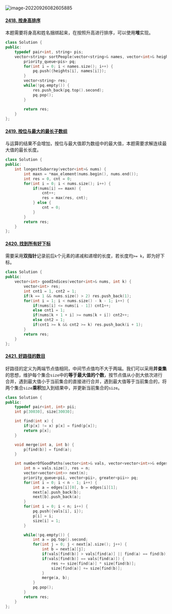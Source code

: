 ![image-20220926082605885](https://typora-lghost.oss-cn-shanghai.aliyuncs.com/img/202209260826998.png)

#### [2418. 按身高排序](https://leetcode.cn/problems/sort-the-people/)

本题需要将身高和姓名捆绑起来，在按照升高进行排序，可以使用**堆**实现。

```c++
class Solution {
public:
    typedef pair<int, string> pis;
    vector<string> sortPeople(vector<string>& names, vector<int>& heights) {
        priority_queue<pis> pq;
        for(int i = 0; i < names.size(); i++) {
            pq.push({heights[i], names[i]});
        }
        vector<string> res;
        while(!pq.empty()) {
            res.push_back(pq.top().second);
            pq.pop();
        }
        
        return res;
    }
};
```



#### [2419. 按位与最大的最长子数组](https://leetcode.cn/problems/longest-subarray-with-maximum-bitwise-and/)

与运算的结果不会增加，按位与最大值即为数组中的最大值，本题需要求解连续最大值的最长长度。

```C++
class Solution {
public:
    int longestSubarray(vector<int>& nums) {
        int maxn = *max_element(nums.begin(), nums.end());
        int res = 0, cnt = 0;
        for(int i = 0; i < nums.size(); i++) {
            if(nums[i] == maxn) {
                cnt++;
                res = max(res, cnt);
            } else {
                cnt = 0;
            }
        }
        return res;
    }
};
```



#### [2420. 找到所有好下标](https://leetcode.cn/problems/find-all-good-indices/)

需要采用**双指针**记录前后``k``个元素的递减和递增的长度，若长度均``>= k``，即为好下标。

```C++
class Solution {
public:
    vector<int> goodIndices(vector<int>& nums, int k) {
        vector<int> res;
        int cnt1 = 1, cnt2 = 1;
        if(k == 1 && nums.size() > 2) res.push_back(1);
        for(int i = 1; i < nums.size() - k - 1; i++) {
            if(nums[i] <= nums[i - 1]) cnt1++;
            else cnt1 = 1;
            if(nums[k + 1 + i] >= nums[k + i]) cnt2++;
            else cnt2 = 1;
            if(cnt1 >= k && cnt2 >= k) res.push_back(i + 1);
        }
        return res;
    }
};
```



#### [2421. 好路径的数目](https://leetcode.cn/problems/number-of-good-paths/)

好路径的定义为两端节点值相同，中间节点值均不大于两端。我们可以采用**并查集**的思想，维护每个集合``size``中的**等于最大值的个数**，按节点值从小到大依次进行合并，遇到最大值小于当前集合的直接进行合并，遇到最大值等于当前集合的，将两个集合``size``**乘积**加入到结果中，并更新当前集合的``size``。

```C++
class Solution {
public:
    typedef pair<int, int> pii;
    int p[30030], size[30030];

    int find(int x) {
        if(p[x] != x) p[x] = find(p[x]);
        return p[x]; 
    }

    void merge(int a, int b) {
        p[find(b)] = find(a);
    }

    int numberOfGoodPaths(vector<int>& vals, vector<vector<int>>& edges) {
        int n = vals.size(), res = n;
        vector<vector<int>> next(n);
        priority_queue<pii, vector<pii>, greater<pii>> pq;
        for(int i = 0; i < n - 1; i++) {
            int a = edges[i][0], b = edges[i][1];
            next[a].push_back(b);
            next[b].push_back(a);
        }
        for(int i = 0; i < n; i++) {
            pq.push({vals[i], i});
            p[i] = i;
            size[i] = 1;
        }

        while(!pq.empty()) {
            int a = pq.top().second;
            for(int j = 0; j < next[a].size(); j++) {
                int b = next[a][j];
                if(vals[find(b)] > vals[find(a)] || find(a) == find(b)) continue;
                if(vals[find(b)] == vals[find(a)]) {
                    res += size[find(a)] * size[find(b)];
                    size[find(a)] += size[find(b)];
                }
                merge(a, b);
            }
            pq.pop();
        }
        return res;
    }
};
```




